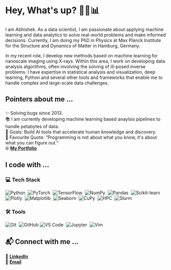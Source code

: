 <h1 align="left">Hey, What's up? 🧑‍💻📊</h1>

###

<p align="left">
  I am Abhishek. As a data scientist, I am passionate about applying machine learning and data analytics to solve real-world problems and make informed decisions. Currently, I am doing my PhD in Physics at Max Planck Institute for the Structure and Dynamics of Matter in Hamburg, Germany.

  In my recent role, I develop new methods based on machine learning for nanoscale imaging using X-rays. Within this area, I work on developing data analysis algorithms, often involving the solving of ill-posed inverse problems. I have expertise in statistical analysis and visualization, deep learning, Python and several other tools and frameworks that enable me to handle complex and large-scale data challenges.  
</p>

###

<h2 align="left">Pointers about me ... </h2>

###

<p align="left">
  ✨ Solving bugs since 2013.<br>
  📚 I am currently developing machine learning based anaylsis pipelines to handle petabytes of data.<br>
  🎯 Goals: Build AI tools that accelerate human knowledge and discovery.<br>
  🎲 Favourite Quote: “Programming is not about what you know, it's about what you can figure out.”<br>
  🌐 <strong><a href="https://abhishek-mall.github.io" target="_blank">My Portfolio</a></strong>
</p>

###

<h2 align="left">I code with ... </h2>

<h3 align="left">💻 Tech Stack </h3>
<p align="left">
  <img src="https://img.shields.io/badge/-Python-000?style=for-the-badge&logo=python"                alt="Python"      />&nbsp;
  <img src="https://img.shields.io/badge/-PyTorch-000?style=for-the-badge&logo=pytorch"             alt="PyTorch"     />&nbsp;
  <img src="https://img.shields.io/badge/-TensorFlow-000?style=for-the-badge&logo=tensorflow"       alt="TensorFlow"  />&nbsp;
  <img src="https://img.shields.io/badge/-NumPy-000?style=for-the-badge&logo=numpy"                 alt="NumPy"       />&nbsp;
  <img src="https://img.shields.io/badge/-Pandas-000?style=for-the-badge&logo=pandas"               alt="Pandas"      />&nbsp;
  <img src="https://img.shields.io/badge/-Scikit--learn-000?style=for-the-badge&logo=scikit-learn"  alt="Scikit-learn"/>&nbsp;
  <img src="https://img.shields.io/badge/-Plotly-000?style=for-the-badge&logo=plotly"               alt="Plotly"      />&nbsp;
  <img src="https://img.shields.io/badge/-Matplotlib-000?style=for-the-badge&logo=matplotlib"       alt="Matplotlib"  />&nbsp;
  <img src="https://img.shields.io/badge/-Seaborn-000?style=for-the-badge&logo=feather"             alt="Seaborn"     />&nbsp;
  <img src="https://img.shields.io/badge/-CuPy-000?style=for-the-badge&logo=nvidia"                 alt="CuPy"        />&nbsp;
  <img src="https://img.shields.io/badge/-HPC-000?style=for-the-badge&logo=serverfault"             alt="HPC"         />&nbsp;
  <img src="https://img.shields.io/badge/-Slurm-000?style=for-the-badge&logo=slurm"                 alt="Slurm"       />
</p>

<h3 align="left">🛠️ Tools </h3>
<p align="left">
  <img src="https://img.shields.io/badge/-Git-000?style=for-the-badge&logo=git"                     alt="Git"         />&nbsp;
  <img src="https://img.shields.io/badge/-GitHub-000?style=for-the-badge&logo=github"               alt="GitHub"      />
  <img src="https://img.shields.io/badge/-VS%20Code-000?style=for-the-badge&logo=visual-studio-code" alt="VS Code"     />&nbsp;
  <img src="https://img.shields.io/badge/-Jupyter-000?style=for-the-badge&logo=jupyter"             alt="Jupyter"     />&nbsp;
  <img src="https://img.shields.io/badge/-Vim-000?style=for-the-badge&logo=vim"                     alt="Vim"         />
</p>

###

<h2 align="left">📬 Connect with me ... </h2>

<p align="left">
  🔗 <strong><a href="https://www.linkedin.com/in/abhishek-mall/" target="_blank">LinkedIn</a></strong><br>
  📧 <strong><a href="mailto:abhishekmall101iitb@gmail.com">Email</a></strong>
</p>

